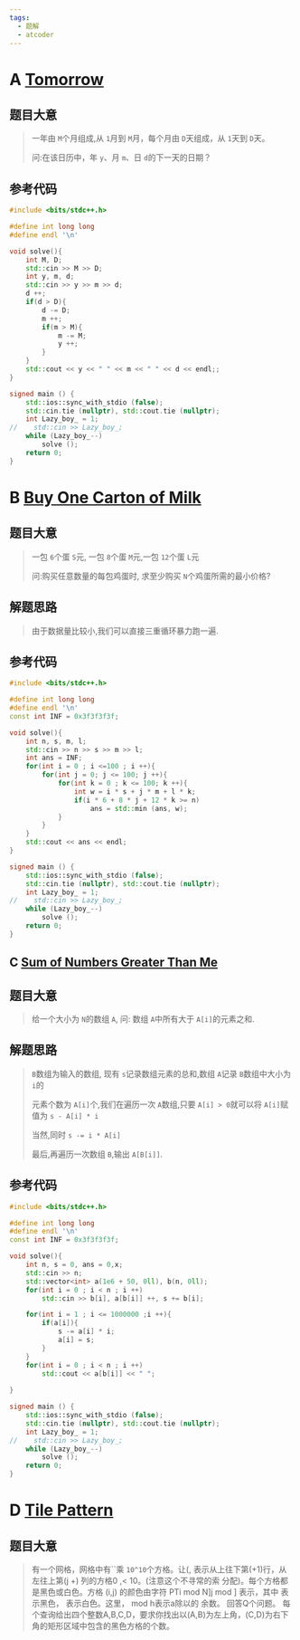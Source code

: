 ```yaml
---
tags:
  - 题解
  - atcoder
---
```

# A [Tomorrow](https://atcoder.jp/contests/abc331/tasks/abc331_a)

## 题目大意

> 一年由 `M`个月组成,从 `1`月到 `M`月，每个月由 `D`天组成，从 `1`天到 `D`天。
>
> 问:在该日历中，年 `y`、月 `m`、日 `d`的下一天的日期？

## 参考代码

```C++
#include <bits/stdc++.h>

#define int long long
#define endl '\n'

void solve(){
    int M, D;
    std::cin >> M >> D;
    int y, m, d;
    std::cin >> y >> m >> d;
    d ++;
    if(d > D){
        d -= D;
        m ++;
        if(m > M){
            m -= M;
            y ++;
        }
    }
    std::cout << y << " " << m << " " << d << endl;;
}

signed main () {
    std::ios::sync_with_stdio (false);
    std::cin.tie (nullptr), std::cout.tie (nullptr);
    int Lazy_boy_ = 1;
//    std::cin >> Lazy_boy_;
    while (Lazy_boy_--)
        solve ();
    return 0;
}
```

# B [Buy One Carton of Milk](https://atcoder.jp/contests/abc331/tasks/abc331_b)

## 题目大意

> 一包 `6`个蛋 `S`元, 一包 `8`个蛋 `M`元,一包 `12`个蛋 `L`元
>
> 问:购买任意数量的每包鸡蛋时, 求至少购买 `N`个鸡蛋所需的最小价格?

## 解题思路

> 由于数据量比较小,我们可以直接三重循环暴力跑一遍.

## 参考代码

```C++
#include <bits/stdc++.h>

#define int long long
#define endl '\n'
const int INF = 0x3f3f3f3f;

void solve(){
    int n, s, m, l;
    std::cin >> n >> s >> m >> l;
    int ans = INF;
    for(int i = 0 ; i <=100 ; i ++){
        for(int j = 0; j <= 100; j ++){
            for(int k = 0 ; k <= 100; k ++){
                int w = i * s + j * m + l * k;
                if(i * 6 + 8 * j + 12 * k >= n)
                    ans = std::min (ans, w);
            }
        }
    }
    std::cout << ans << endl;
}

signed main () {
    std::ios::sync_with_stdio (false);
    std::cin.tie (nullptr), std::cout.tie (nullptr);
    int Lazy_boy_ = 1;
//    std::cin >> Lazy_boy_;
    while (Lazy_boy_--)
        solve ();
    return 0;
}
```

## C [Sum of Numbers Greater Than Me](https://atcoder.jp/contests/abc331/tasks/abc331_c)

## 题目大意

> 给一个大小为 `N`的数组 `A`,
> 问: 数组 `A`中所有大于 `A[i]`的元素之和.

## 解题思路

> `B`数组为输入的数组, 现有 `s`记录数组元素的总和,数组 `A`记录 `B`数组中大小为 `i`的
>
> 元素个数为 `A[i]`个,我们在遍历一次 `A`数组,只要 `A[i] > 0`就可以将 `A[i]`赋值为 `s - A[i] * i`
>
> 当然,同时 `s -= i * A[i]`
>
> 最后,再遍历一次数组 `B`,输出 `A[B[i]]`.

## 参考代码

```C++
#include <bits/stdc++.h>

#define int long long
#define endl '\n'
const int INF = 0x3f3f3f3f;

void solve(){
    int n, s = 0, ans = 0,x;
    std::cin >> n;
    std::vector<int> a(1e6 + 50, 0ll), b(n, 0ll);
    for(int i = 0 ; i < n ; i ++)
        std::cin >> b[i], a[b[i]] ++, s += b[i];

    for(int i = 1 ; i <= 1000000 ;i ++){
        if(a[i]){
            s -= a[i] * i;
            a[i] = s;
        }
    }
    for(int i = 0 ; i < n ; i ++)
        std::cout << a[b[i]] << " ";
  
}

signed main () {
    std::ios::sync_with_stdio (false);
    std::cin.tie (nullptr), std::cout.tie (nullptr);
    int Lazy_boy_ = 1;
//    std::cin >> Lazy_boy_;
    while (Lazy_boy_--)
        solve ();
    return 0;
}
```

# D [Tile Pattern](https://atcoder.jp/contests/abc331/tasks/abc331_d)


## 题目大意

> 有一个网格，网格中有``乘 `10^10`个方格。让(, 表示从上往下第(+1)行，从左往上第(j +) 列的方格0 ,< 10。(注意这个不寻常的索
> 分配)。每个方格都是黑色或白色。方格 (i,j) 的颜色由字符 PTi mod N]j mod ] 表示，其中 表示黑色， 表示白色。这里， mod h表示a除以的
> 余数。
> 回答Q个问题。
> 每个查询给出四个整数A,B,C,D，要求你找出以(A,B)为左上角，(C,D)为右下角的矩形区域中包含的黑色方格的个数。
